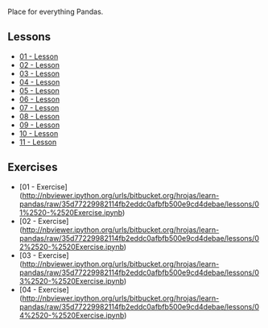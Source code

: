 
Place for everything Pandas.

Lessons
-------

* [01 - Lesson](http://nbviewer.ipython.org/urls/bitbucket.org/hrojas/learn-pandas/raw/master/lessons/01%20-%20Lesson.ipynb)
* [02 - Lesson](http://nbviewer.ipython.org/urls/bitbucket.org/hrojas/learn-pandas/raw/master/lessons/02%20-%20Lesson.ipynb)
* [03 - Lesson](http://nbviewer.ipython.org/urls/bitbucket.org/hrojas/learn-pandas/raw/master/lessons/03%20-%20Lesson.ipynb)
* [04 - Lesson](http://nbviewer.ipython.org/urls/bitbucket.org/hrojas/learn-pandas/raw/master/lessons/04%20-%20Lesson.ipynb)
* [05 - Lesson](http://nbviewer.ipython.org/urls/bitbucket.org/hrojas/learn-pandas/raw/master/lessons/05%20-%20Lesson.ipynb)
* [06 - Lesson](http://nbviewer.ipython.org/urls/bitbucket.org/hrojas/learn-pandas/raw/master/lessons/06%20-%20Lesson.ipynb)
* [07 - Lesson](http://nbviewer.ipython.org/urls/bitbucket.org/hrojas/learn-pandas/raw/master/lessons/07%20-%20Lesson.ipynb)
* [08 - Lesson](http://nbviewer.ipython.org/urls/bitbucket.org/hrojas/learn-pandas/raw/master/lessons/08%20-%20Lesson.ipynb)
* [09 - Lesson](http://nbviewer.ipython.org/urls/bitbucket.org/hrojas/learn-pandas/raw/master/lessons/09%20-%20Lesson.ipynb)
* [10 - Lesson](http://nbviewer.ipython.org/urls/bitbucket.org/hrojas/learn-pandas/raw/master/lessons/10%20-%20Lesson.ipynb)
* [11 - Lesson](http://nbviewer.ipython.org/urls/bitbucket.org/hrojas/learn-pandas/raw/master/lessons/11%20-%20Lesson.ipynb)

Exercises
---------

* [01 - Exercise] (http://nbviewer.ipython.org/urls/bitbucket.org/hrojas/learn-pandas/raw/35d77229982114fb2eddc0afbfb500e9cd4debae/lessons/01%2520-%2520Exercise.ipynb)
* [02 - Exercise] (http://nbviewer.ipython.org/urls/bitbucket.org/hrojas/learn-pandas/raw/35d77229982114fb2eddc0afbfb500e9cd4debae/lessons/02%2520-%2520Exercise.ipynb)
* [03 - Exercise] (http://nbviewer.ipython.org/urls/bitbucket.org/hrojas/learn-pandas/raw/35d77229982114fb2eddc0afbfb500e9cd4debae/lessons/03%2520-%2520Exercise.ipynb)
* [04 - Exercise] (http://nbviewer.ipython.org/urls/bitbucket.org/hrojas/learn-pandas/raw/35d77229982114fb2eddc0afbfb500e9cd4debae/lessons/04%2520-%2520Exercise.ipynb)
